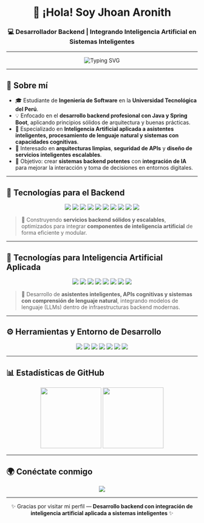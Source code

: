 <h1 align="center">👋 ¡Hola! Soy Jhoan Aronith</h1>
<h3 align="center">💻 Desarrollador Backend | Integrando Inteligencia Artificial en Sistemas Inteligentes</h3>

---

<p align="center">
  <img src="https://readme-typing-svg.herokuapp.com?size=20&duration=3500&color=6DB33F&center=true&vCenter=true&width=650&lines=☕+Backend+Developer+con+Java+y+Spring+Boot;🤖+IA+aplicada+a+asistentes+y+sistemas+inteligentes;🚀+Creando+servicios+robustos+y+escalables;📚+Apasionado+por+la+innovación+y+la+tecnología" alt="Typing SVG" />
</p>

---

## 🧠 Sobre mí

- 🎓 Estudiante de **Ingeniería de Software** en la **Universidad Tecnológica del Perú**.  
- 💡 Enfocado en el **desarrollo backend profesional con Java y Spring Boot**, aplicando principios sólidos de arquitectura y buenas prácticas.  
- 🤖 Especializado en **Inteligencia Artificial aplicada a asistentes inteligentes, procesamiento de lenguaje natural y sistemas con capacidades cognitivas**.  
- 🧩 Interesado en **arquitecturas limpias**, **seguridad de APIs** y **diseño de servicios inteligentes escalables**.  
- 🎯 Objetivo: crear **sistemas backend potentes** con **integración de IA** para mejorar la interacción y toma de decisiones en entornos digitales.  

---

## 🧩 Tecnologías para el Backend

<p align="center">
  <img src="https://img.shields.io/badge/Java-007396?style=for-the-badge&logo=java&logoColor=white"/>
  <img src="https://img.shields.io/badge/Spring%20Boot-6DB33F?style=for-the-badge&logo=springboot&logoColor=white"/>
  <img src="https://img.shields.io/badge/Spring%20Security-6DB33F?style=for-the-badge&logo=springsecurity&logoColor=white"/>
  <img src="https://img.shields.io/badge/JPA%20%2F%20Hibernate-59666C?style=for-the-badge&logo=hibernate&logoColor=white"/>
  <img src="https://img.shields.io/badge/MySQL-4479A1?style=for-the-badge&logo=mysql&logoColor=white"/>
  <img src="https://img.shields.io/badge/PostgreSQL-336791?style=for-the-badge&logo=postgresql&logoColor=white"/>
  <img src="https://img.shields.io/badge/Redis-DC382D?style=for-the-badge&logo=redis&logoColor=white"/>
  <img src="https://img.shields.io/badge/Docker-2496ED?style=for-the-badge&logo=docker&logoColor=white"/>
  <img src="https://img.shields.io/badge/REST%20APIs-005571?style=for-the-badge&logo=fastapi&logoColor=white"/>
  <img src="https://img.shields.io/badge/OpenAPI%20%2F%20Swagger-85EA2D?style=for-the-badge&logo=swagger&logoColor=black"/>
</p>

> 🧱 Construyendo **servicios backend sólidos y escalables**, optimizados para integrar **componentes de inteligencia artificial** de forma eficiente y modular.

---

## 🤖 Tecnologías para Inteligencia Artificial Aplicada

<p align="center">
  <img src="https://img.shields.io/badge/Python-3776AB?style=for-the-badge&logo=python&logoColor=white"/>
  <img src="https://img.shields.io/badge/FastAPI-009688?style=for-the-badge&logo=fastapi&logoColor=white"/>
  <img src="https://img.shields.io/badge/Flask-000000?style=for-the-badge&logo=flask&logoColor=white"/>
  <img src="https://img.shields.io/badge/OpenAI-412991?style=for-the-badge&logo=openai&logoColor=white"/>
  <img src="https://img.shields.io/badge/LangChain-0A66C2?style=for-the-badge&logoColor=white"/>
  <img src="https://img.shields.io/badge/Transformers-FF6F00?style=for-the-badge&logo=huggingface&logoColor=white"/>
  <img src="https://img.shields.io/badge/Dialogflow-FF9800?style=for-the-badge&logo=google&logoColor=white"/>
  <img src="https://img.shields.io/badge/Rasa-5A17EE?style=for-the-badge&logo=rasa&logoColor=white"/>
</p>

> 💬 Desarrollo de **asistentes inteligentes, APIs cognitivas y sistemas con comprensión de lenguaje natural**, integrando modelos de lenguaje (LLMs) dentro de infraestructuras backend modernas.

---

## ⚙️ Herramientas y Entorno de Desarrollo

<p align="center">
  <img src="https://img.shields.io/badge/Git-F05032?style=for-the-badge&logo=git&logoColor=white"/>
  <img src="https://img.shields.io/badge/GitHub-181717?style=for-the-badge&logo=github&logoColor=white"/>
  <img src="https://img.shields.io/badge/Postman-FF6C37?style=for-the-badge&logo=postman&logoColor=white"/>
  <img src="https://img.shields.io/badge/JUnit5-25A162?style=for-the-badge&logo=junit5&logoColor=white"/>
  <img src="https://img.shields.io/badge/Mockito-6DB33F?style=for-the-badge&logoColor=white"/>
  <img src="https://img.shields.io/badge/IntelliJ%20IDEA-000000?style=for-the-badge&logo=intellijidea&logoColor=white"/>
  <img src="https://img.shields.io/badge/VS%20Code-0078D7?style=for-the-badge&logo=visualstudiocode&logoColor=white"/>
</p>

---

## 📊 Estadísticas de GitHub

<p align="center">
  <img src="https://github-readme-stats.vercel.app/api?username=JhoanAronith&show_icons=true&theme=tokyonight&hide_border=true" height="160"/>
  <img src="https://github-readme-stats.vercel.app/api/top-langs/?username=JhoanAronith&layout=compact&theme=tokyonight&hide_border=true" height="160"/>
</p>

---

## 🌍 Conéctate conmigo

<p align="center">
  <a href="https://www.linkedin.com/in/jhoan-aronith-muñoz-manosalva-9882942ba" target="_blank">
    <img src="https://img.shields.io/badge/LinkedIn-007ACC?style=for-the-badge&logo=linkedin&logoColor=white"/>
  </a>
</p>

---

<p align="center">✨ Gracias por visitar mi perfil — <strong>Desarrollo backend con integración de inteligencia artificial aplicada a sistemas inteligentes</strong> ✨</p>

